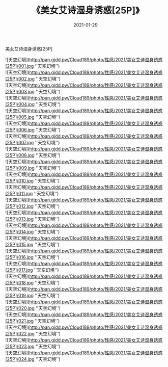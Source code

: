 ﻿---
layout: post
title:  《美女艾诗湿身诱惑[25P]》
date:   2021-01-29
img: http://pan.gjdd.pw/Cloud189/photo/性感/2021/美女艾诗湿身诱惑[25P]/000.jpg
categories: [美女, 性感, 泳衣]
---

美女艾诗湿身诱惑[25P]



![天空幻境](http://pan.gjdd.pw/Cloud189/photo/性感/2021/美女艾诗湿身诱惑[25P]/001.jpg ''天空幻境'') <br>
![天空幻境](http://pan.gjdd.pw/Cloud189/photo/性感/2021/美女艾诗湿身诱惑[25P]/002.jpg ''天空幻境'') <br>
![天空幻境](http://pan.gjdd.pw/Cloud189/photo/性感/2021/美女艾诗湿身诱惑[25P]/003.jpg ''天空幻境'') <br>
![天空幻境](http://pan.gjdd.pw/Cloud189/photo/性感/2021/美女艾诗湿身诱惑[25P]/004.jpg ''天空幻境'') <br>
![天空幻境](http://pan.gjdd.pw/Cloud189/photo/性感/2021/美女艾诗湿身诱惑[25P]/005.jpg ''天空幻境'') <br>
![天空幻境](http://pan.gjdd.pw/Cloud189/photo/性感/2021/美女艾诗湿身诱惑[25P]/006.jpg ''天空幻境'') <br>
![天空幻境](http://pan.gjdd.pw/Cloud189/photo/性感/2021/美女艾诗湿身诱惑[25P]/007.jpg ''天空幻境'') <br>
![天空幻境](http://pan.gjdd.pw/Cloud189/photo/性感/2021/美女艾诗湿身诱惑[25P]/008.jpg ''天空幻境'') <br>
![天空幻境](http://pan.gjdd.pw/Cloud189/photo/性感/2021/美女艾诗湿身诱惑[25P]/009.jpg ''天空幻境'') <br>
![天空幻境](http://pan.gjdd.pw/Cloud189/photo/性感/2021/美女艾诗湿身诱惑[25P]/010.jpg ''天空幻境'') <br>
![天空幻境](http://pan.gjdd.pw/Cloud189/photo/性感/2021/美女艾诗湿身诱惑[25P]/011.jpg ''天空幻境'') <br>
![天空幻境](http://pan.gjdd.pw/Cloud189/photo/性感/2021/美女艾诗湿身诱惑[25P]/012.jpg ''天空幻境'') <br>
![天空幻境](http://pan.gjdd.pw/Cloud189/photo/性感/2021/美女艾诗湿身诱惑[25P]/013.jpg ''天空幻境'') <br>
![天空幻境](http://pan.gjdd.pw/Cloud189/photo/性感/2021/美女艾诗湿身诱惑[25P]/014.jpg ''天空幻境'') <br>
![天空幻境](http://pan.gjdd.pw/Cloud189/photo/性感/2021/美女艾诗湿身诱惑[25P]/015.jpg ''天空幻境'') <br>
![天空幻境](http://pan.gjdd.pw/Cloud189/photo/性感/2021/美女艾诗湿身诱惑[25P]/016.jpg ''天空幻境'') <br>
![天空幻境](http://pan.gjdd.pw/Cloud189/photo/性感/2021/美女艾诗湿身诱惑[25P]/017.jpg ''天空幻境'') <br>
![天空幻境](http://pan.gjdd.pw/Cloud189/photo/性感/2021/美女艾诗湿身诱惑[25P]/018.jpg ''天空幻境'') <br>
![天空幻境](http://pan.gjdd.pw/Cloud189/photo/性感/2021/美女艾诗湿身诱惑[25P]/019.jpg ''天空幻境'') <br>
![天空幻境](http://pan.gjdd.pw/Cloud189/photo/性感/2021/美女艾诗湿身诱惑[25P]/020.jpg ''天空幻境'') <br>
![天空幻境](http://pan.gjdd.pw/Cloud189/photo/性感/2021/美女艾诗湿身诱惑[25P]/021.jpg ''天空幻境'') <br>
![天空幻境](http://pan.gjdd.pw/Cloud189/photo/性感/2021/美女艾诗湿身诱惑[25P]/022.jpg ''天空幻境'') <br>
![天空幻境](http://pan.gjdd.pw/Cloud189/photo/性感/2021/美女艾诗湿身诱惑[25P]/023.jpg ''天空幻境'') <br>
![天空幻境](http://pan.gjdd.pw/Cloud189/photo/性感/2021/美女艾诗湿身诱惑[25P]/024.jpg ''天空幻境'') <br>